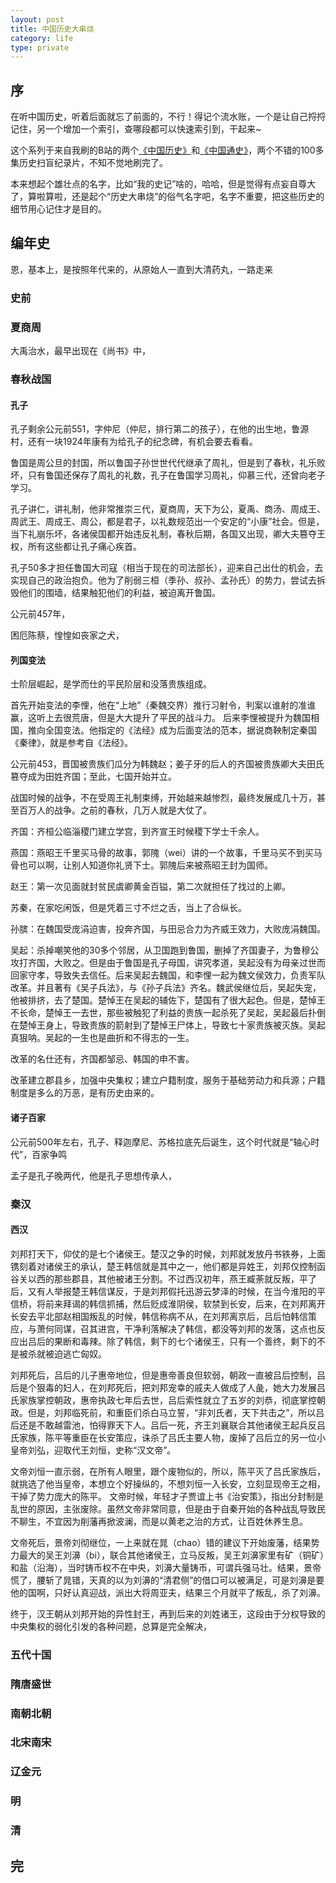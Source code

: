 ```yaml
---
layout: post
title: 中国历史大串烧
category: life
type: private
---
```


## 序

在听中国历史，听着后面就忘了前面的，不行！得记个流水账，一个是让自己捋捋记住，另一个增加一个索引，查哪段都可以快速索引到，干起来~

这个系列于来自我刷的B站的两个[《中国历史》](https://www.bilibili.com/video/BV1Ct411u7Yr?p=1)和[《中国通史》](https://www.bilibili.com/video/BV1Cx411j7Nt)，两个不错的100多集历史扫盲纪录片，不知不觉地刷完了。

本来想起个雄壮点的名字，比如“我的史记”啥的，哈哈，但是觉得有点妄自尊大了，算啦算啦，还是起个“历史大串烧”的俗气名字吧，名字不重要，把这些历史的细节用心记住才是目的。

## 编年史

恩，基本上，是按照年代来的，从原始人一直到大清药丸，一路走来

### 史前


### 夏商周

大禹治水，最早出现在《尚书》中，

### 春秋战国

#### 孔子

孔子剩余公元前551，字仲尼（仲尼，排行第二的孩子），在他的出生地，鲁源村，还有一块1924年康有为给孔子的纪念碑，有机会要去看看。

鲁国是周公旦的封国，所以鲁国子孙世世代代继承了周礼，但是到了春秋，礼乐败坏，只有鲁国还保存了周礼的礼数，孔子在鲁国学习周礼，仰慕三代，还曾向老子学习。

孔子讲仁，讲礼制，他非常推崇三代，夏商周，天下为公，夏禹、商汤、周成王、周武王、周成王、周公，都是君子，以礼数规范出一个安定的“小康”社会。但是，当下礼崩乐坏，各诸侯国都开始违反礼制，春秋后期，各国又出现，卿大夫篡夺王权，所有这些都让孔子痛心疾首。

孔子50多才担任鲁国大司寇（相当于现在的司法部长），迎来自己出仕的机会，去实现自己的政治抱负。他为了削弱三桓（季孙、叔孙、孟孙氏）的势力，尝试去拆毁他们的围墙，结果触犯他们的利益，被迫离开鲁国。

公元前457年，

困厄陈蔡，惶惶如丧家之犬，


#### 列国变法

士阶层崛起，是学而仕的平民阶层和没落贵族组成。

首先开始变法的李悝，他在“上地”（秦魏交界）推行习射令，判案以谁射的准谁赢，这听上去很荒唐，但是大大提升了平民的战斗力。
后来李悝被提升为魏国相国，推向全国变法。他指定的《法经》成为后面变法的范本，据说商鞅制定秦国《秦律》，就是参考自《法经》。

公元前453，晋国被贵族们瓜分为韩魏赵；姜子牙的后人的齐国被贵族卿大夫田氏篡夺成为田姓齐国；至此，七国开始并立。

战国时候的战争，不在受周王礼制束缚，开始越来越惨烈，最终发展成几十万，甚至百万人的战争。之前的春秋，几万人就是大仗了。

齐国：齐桓公临淄稷门建立学宫，到齐宣王时候稷下学士千余人。

燕国：燕昭王千里买马骨的故事，郭隗（wei）讲的一个故事，千里马买不到买马骨也可以啊，让别人知道你礼贤下士。郭隗后来被燕昭王封为国师。

赵王：第一次见面就封贫民虞卿黄金百镒，第二次就担任了找过的上卿。

苏秦，在家吃闲饭，但是凭着三寸不烂之舌，当上了合纵长。

孙膑：在魏国受庞涓迫害，投奔齐国，与田忌合力为齐威王效力，大败庞涓魏国。

吴起：杀掉嘲笑他的30多个邻居，从卫国跑到鲁国，删掉了齐国妻子，为鲁穆公攻打齐国，大败之。但是由于鲁国是孔子母国，讲究孝道，吴起没有为母亲过世而回家守孝，导致失去信任。后来吴起去魏国，和李悝一起为魏文侯效力，负责军队改革。并且著有《吴子兵法》，与《孙子兵法》齐名。魏武侯继位后，吴起失宠，他被排挤，去了楚国。楚悼王在吴起的辅佐下，楚国有了很大起色。但是，楚悼王不长命，楚悼王一去世，那些被触犯了利益的贵族一起杀死了吴起，吴起最后扑倒在楚悼王身上，导致贵族的箭射到了楚悼王尸体上，导致七十家贵族被灭族。吴起真狠呐。吴起的一生也是曲折和不得志的一生。

改革的名仕还有，齐国都邹忌、韩国的申不害。

改革建立郡县乡，加强中央集权；建立户籍制度，服务于基础劳动力和兵源；户籍制度是多么的万恶，是有历史由来的。

#### 诸子百家

公元前500年左右，孔子、释迦摩尼、苏格拉底先后诞生，这个时代就是“轴心时代”，百家争鸣

孟子是孔子晚两代，他是孔子思想传承人，


### 秦汉


#### 西汉

<!-- [百科](https://baike.baidu.com/item/%E8%A5%BF%E6%B1%89/394557) -->

刘邦打天下，仰仗的是七个诸侯王。楚汉之争的时候，刘邦就发放丹书铁券，上面镌刻着对诸侯王的承认，楚王韩信就是其中之一，他们都是异姓王，刘邦仅控制函谷关以西的那些郡县，其他被诸王分割。不过西汉初年，燕王臧荼就反叛，平了后，又有人举报楚王韩信谋反，于是刘邦假托迅游云梦泽的时候，在当今淮阳的平信桥，将前来拜谒的韩信抓捕，然后贬成淮阴侯，软禁到长安，后来，在刘邦离开长安去平北部赵相国叛乱的时候，韩信称病不从，在刘邦离京后，吕后怕韩信策应，与萧何同谋，召其进宫，干净利落解决了韩信，都没等刘邦的发落，这点也反应出吕后的果断和毒辣。除了韩信，剩下的七个诸侯王，只有一个善终，剩下的不是被杀就被迫逃亡匈奴。

刘邦死后，吕后的儿子惠帝地位，但是惠帝善良但软弱，朝政一直被吕后控制，吕后是个狠毒的妇人，在刘邦死后，把刘邦宠幸的戚夫人做成了人彘，她大力发展吕氏家族掌控朝政，惠帝执政七年后去世，吕后索性就立了五岁的刘恭，彻底掌控朝政。但是，刘邦临死前，和重臣们杀白马立誓，“非刘氏者，天下共击之”，所以吕后还是不敢越雷池，怕得罪天下人。吕后一死，齐王刘襄联合其他诸侯王起兵反吕氏家族，陈平等重臣在长安策应，诛杀了吕氏主要人物，废掉了吕后立的另一位小皇帝刘弘，迎取代王刘恒，史称“汉文帝”。

文帝刘恒一直示弱，在所有人眼里，跟个废物似的，所以，陈平灭了吕氏家族后，就挑选了他当皇帝，本想立个好操纵的，不想刘恒一入长安，立刻显现帝王之相，干掉了势力庞大的陈平。
文帝时候，年轻才子贾谊上书《治安策》，指出分封制是乱世的原因，主张废除。虽然文帝非常同意，但是由于自秦开始的各种战乱导致民不聊生，不宜因为削藩再掀波澜，而是以黄老之治的方式，让百姓休养生息。

文帝死后，景帝刘彻继位，一上来就在晁（chao）错的建议下开始废藩，结果势力最大的吴王刘濞（bi），联合其他诸侯王，立马反叛，吴王刘濞家里有矿（铜矿）和盐（沿海），当时铸币权不在中央，刘濞大量铸币，可谓兵强马壮。结果，景帝慌了，腰斩了晁错，天真的以为刘濞的“清君侧”的借口可以被满足，可是刘濞是要他的国啊，只好认真迎战，派出大将周亚夫，结果三个月就平了叛乱，杀了刘濞。

终于，汉王朝从刘邦开始的异性封王，再到后来的刘姓诸王，这段由于分权导致的中央集权的弱化引发的各种问题，总算是完全解决，



### 五代十国


### 隋唐盛世


### 南朝北朝

### 北宋南宋

### 辽金元

### 明

### 清

## 完
